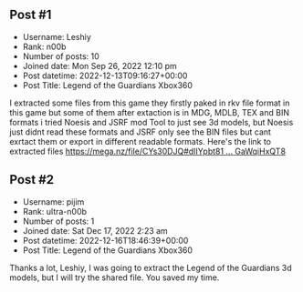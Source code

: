 ## Post #1
- Username: Leshiy
- Rank: n00b
- Number of posts: 10
- Joined date: Mon Sep 26, 2022 12:10 pm
- Post datetime: 2022-12-13T09:16:27+00:00
- Post Title: Legend of the Guardians Xbox360

I extracted some files from this game they firstly paked in rkv file format in this game but some of them after extaction is in MDG, MDLB, TEX and BIN formats i tried Noesis and JSRF mod Tool to just see 3d models, but Noesis just didnt read these formats and JSRF only see the BIN files but cant exrtact them or export in different readable formats. Here's the link to extracted files 
[https://mega.nz/file/CYs30DJQ#dIIYpbt81 ... GaWqiHxQT8](https://mega.nz/file/CYs30DJQ#dIIYpbt81nklNQOoiv23lL8_l5YymmL1LGaWqiHxQT8)
## Post #2
- Username: pijim
- Rank: ultra-n00b
- Number of posts: 1
- Joined date: Sat Dec 17, 2022 2:23 am
- Post datetime: 2022-12-16T18:46:39+00:00
- Post Title: Legend of the Guardians Xbox360

Thanks a lot, Leshiy, I was going to extract the Legend of the Guardians 3d models, but I will try the shared file. You saved my time.
